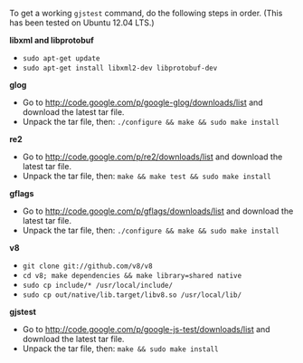 To get a working `gjstest` command, do the following steps in order.  (This has been tested on Ubuntu 12.04 LTS.)

**libxml and libprotobuf**
  * `sudo apt-get update`
  * `sudo apt-get install libxml2-dev libprotobuf-dev`

**glog**
  * Go to http://code.google.com/p/google-glog/downloads/list and download the latest tar file.
  * Unpack the tar file, then: `./configure && make && sudo make install`

**re2**
  * Go to http://code.google.com/p/re2/downloads/list and download the latest tar file.
  * Unpack the tar file, then: `make && make test && sudo make install`

**gflags**
  * Go to http://code.google.com/p/gflags/downloads/list and download the latest tar file.
  * Unpack the tar file, then: `./configure && make && sudo make install`

**v8**
  * `git clone git://github.com/v8/v8`
  * `cd v8; make dependencies && make library=shared native`
  * `sudo cp include/* /usr/local/include/`
  * `sudo cp out/native/lib.target/libv8.so /usr/local/lib/`

**gjstest**
  * Go to http://code.google.com/p/google-js-test/downloads/list and download the latest tar file.
  * Unpack the tar file, then: `make && sudo make install`